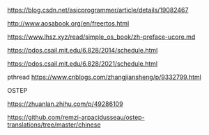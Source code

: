 https://blog.csdn.net/asicprogrammer/article/details/19082467

http://www.aosabook.org/en/freertos.html

https://www.lhsz.xyz/read/simple_os_book/zh-preface-ucore.md

https://pdos.csail.mit.edu/6.828/2014/schedule.html

https://pdos.csail.mit.edu/6.828/2021/schedule.html

pthread
https://www.cnblogs.com/zhangjiansheng/p/9332799.html

OSTEP

https://zhuanlan.zhihu.com/p/49286109

https://github.com/remzi-arpacidusseau/ostep-translations/tree/master/chinese
